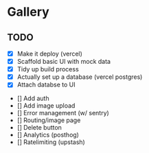 # Gallery

## TODO

- [x] Make it deploy (vercel)
- [x] Scaffold basic UI with mock data
- [x] Tidy up build process
- [x] Actually set up a database (vercel postgres)
- [x] Attach databse to UI
- [] Add auth
- [] Add image upload
- [] Error management (w/ sentry)
- [] Routing/image page
- [] Delete button
- [] Analytics (posthog)
- [] Ratelimiting (upstash)
